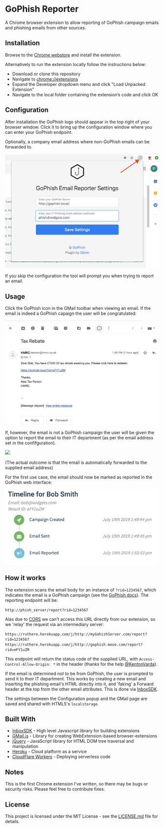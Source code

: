 # GoPhish Reporter

A Chrome browser extension to allow reporting of GoPhish campaign emails and phishing emails from other sources.

## Installation

Browse to the [Chrome webstore](https://chrome.google.com/webstore/detail/gophish-email-reporter/jghcmmegcnpkmffjhdjofnfbpmokjlii) and install the extension.

Alternatively to run the extension locally follow the instructions below:

 * Download or clone this repository
 * Navigate to [chrome://extensions](chrome://extensions)
 * Expand the Developer dropdown menu and click "Load Unpacked Extension"
 * Navigate to the local folder containing the extension’s code and click OK

## Configuration

After installation the GoPhish logo should appear in the top right of your browser window. Click it to bring up the configuration window where you can enter your GoPhish endpoint.

Optionally, a company email address where non-GoPhish emails can be forwarded to.

![Configuration](readmefiles/config.png  "Configuration" )

If you skip the configuration the tool will prompt you when trying to report an email.

## Usage
Click the GoPhish icon in the GMail toolbar when viewing an email. If the email is indeed a GoPhish capaign the user will be congratulated:

![](readmefiles/report01.gif)

If, however, the email is not a GoPhish campaign the user will be given the option to report the email to their IT department (as per the email address set in the confifguration).

![](readmefiles/report02.gif)


(The actual outcome is that the email is automatically forwarded to the supplied email address)

For the first use case, the email should now be marked as reported in the GoPhish web interface:

![](readmefiles/report03.png)


## How it works

The extension scans the email body for an instance of `?rid=1234567`, which indicates the email is a GoPhish campaign (see the [GoPhish docs](https://docs.getgophish.com/user-guide/documentation/email-reporting)). The reporting endpoint will be:

`http://phish_server/report?rid=1234567`

Alas due to [CORS](https://en.wikipedia.org/wiki/Cross-origin_resource_sharing) we can't access this URL directly from our extension, so we 'relay' the request via an intermediary server:

`https://ruthere.herokuapp.com/j/http://myGohishServer.com/report?rid=1234567`
`https://ruthere.herokuapp.com/j/http://gophish.mooo.com/report?rid=eFY1uZM`

This endpoint will return the status code of the supplied URL, with `Access-Control-Allow-Origin: *` in the header (thanks for the help [@KentonVarda](https://twitter.com/KentonVarda)).

If the email is determined *not* to be from GoPhish, the user is prompted to send it to their IT department. This works by creating a new email and inserting the phishing email's HTML directly into it, and 'faking' a Forward header at the top from the other email attributes. This is done via [InboxSDK](https://www.inboxsdk.com/).

The settings between the Configuration popup and the GMail page are saved and shared with HTML5's `localstorage`.


## Built With

* [InboxSDK](https://www.inboxsdk.com/) - High level Javascript library for building extensions
* [GMail.js](https://github.com/KartikTalwar/gmail.js/tree/master) - Library for creating WebExtension-based browser-extensions    
* [jQuery](https://jquery.com/) - JavaScript library for HTML DOM tree traversal and manipulation
* [Heroku](https://www.heroku.com) - Cloud platform as a service
* [CloudFlare Workers](https://workers.dev/) - Deploying serverless code

## Notes

This is the first Chrome extension I've written, so there may be bugs or security risks. Please feel free to contribute fixes.

## License

This project is licensed under the MIT License - see the [LICENSE.md](LICENSE.md) file for details. 